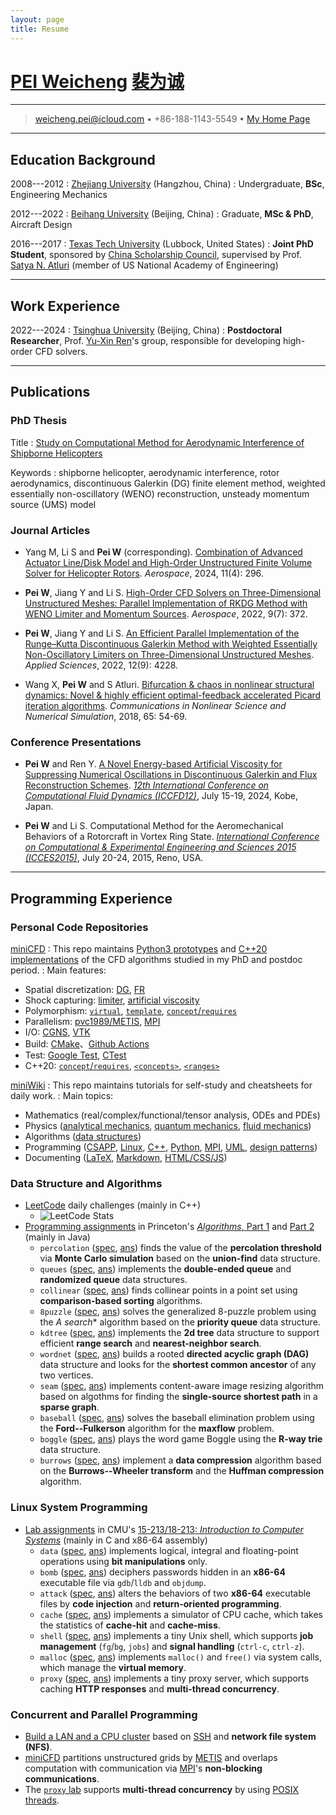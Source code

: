 ```yaml
---
layout: page
title: Resume
---
```


# [PEI Weicheng](https://pvc1989.github.io/resume/english) [裴为诚](https://pvc1989.github.io/resume/chinese)

----

> <i class="fa-solid fa-envelope"></i> <weicheng.pei@icloud.com> •
> <i class="fas fa-mobile-alt"></i> +86-188-1143-5549 •
> <i class="fa-brands fa-github"></i> [My Home Page](https://pvc1989.github.io)

----

## Education Background

2008---2012
:   [Zhejiang University](https://www.zju.edu.cn) (Hangzhou, China)
:   Undergraduate, **BSc**, Engineering Mechanics

2012---2022
:   [Beihang University](https://www.buaa.edu.cn) (Beijing, China)
:   Graduate, **MSc & PhD**, Aircraft Design

2016---2017
:   [Texas Tech University](https://www.ttu.edu) (Lubbock, United States)
:   **Joint PhD Student**, sponsored by [China Scholarship Council](https://www.csc.edu.cn/), supervised by Prof. [Satya N. Atluri](https://en.wikipedia.org/wiki/Satya_N._Atluri) (member of US National Academy of Engineering)

----

## Work Experience

2022---2024
:   [Tsinghua University](https://www.tsinghua.edu.cn) (Beijing, China)
:   **Postdoctoral Researcher**, Prof. [Yu-Xin Ren](https://scholar.google.com/citations?user=iuhAibwAAAAJ)'s group, responsible for developing high-order CFD solvers.

----

## Publications

### <i class="fa-solid fa-graduation-cap"></i> PhD Thesis

Title
:   [Study on Computational Method for Aerodynamic Interference of Shipborne Helicopters](https://pvc1989.github.io/phdthesis/presentation)

Keywords
:   shipborne helicopter, aerodynamic interference, rotor aerodynamics, discontinuous Galerkin (DG) finite element method, weighted essentially non-oscillatory (WENO) reconstruction, unsteady momentum source (UMS) model

### Journal Articles

- Yang M, Li S and **Pei W** (corresponding). [Combination of Advanced Actuator Line/Disk Model and High-Order Unstructured Finite Volume Solver for Helicopter Rotors](https://doi.org/10.3390/aerospace11040296). *Aerospace*, 2024, 11(4): 296.

- **Pei W**, Jiang Y and Li S. [High-Order CFD Solvers on Three-Dimensional Unstructured Meshes: Parallel Implementation of RKDG Method with WENO Limiter and Momentum Sources](https://doi.org/10.3390/app12094228). *Aerospace*, 2022, 9(7): 372.

- **Pei W**, Jiang Y and Li S. [An Efficient Parallel Implementation of the Runge–Kutta Discontinuous Galerkin Method with Weighted Essentially Non-Oscillatory Limiters on Three-Dimensional Unstructured Meshes](https://doi.org/10.3390/app12094228). *Applied Sciences*, 2022, 12(9): 4228.

- Wang X, **Pei W** and S Atluri. [Bifurcation & chaos in nonlinear structural dynamics: Novel & highly efficient optimal-feedback accelerated Picard iteration algorithms](https://doi.org/10.1016/j.cnsns.2018.05.008). *Communications in Nonlinear Science and Numerical Simulation*, 2018, 65: 54-69.

### Conference Presentations

- **Pei W** and Ren Y. [A Novel Energy-based Artificial Viscosity for Suppressing Numerical Oscillations in Discontinuous Galerkin and Flux Reconstruction Schemes](https://pvc1989.github.io/ICCFD12/presentation). [*12th International Conference on Computational Fluid Dynamics (ICCFD12)*](https://confit.atlas.jp/guide/event/iccfd12/subject/5-C-01/), July 15-19, 2024, Kobe, Japan.

- **Pei W** and Li S. Computational Method for the Aeromechanical Behaviors of a Rotorcraft in Vortex Ring State. [*International Conference on Computational & Experimental Engineering and Sciences 2015 (ICCES2015)*](https://www.iccesconf.org/), July 20-24, 2015, Reno, USA.

----

## Programming Experience

### <i class="fa-brands fa-github"></i> Personal Code Repositories

[miniCFD](https://github.com/pvc1989/miniCFD)
: This repo maintains [Python3 prototypes](https://github.com/pvc1989/miniCFD/tree/develop/python) and [C++20 implementations](https://github.com/pvc1989/miniCFD/tree/develop/include) of the CFD algorithms studied in my PhD and postdoc period.
: Main features:
  - Spatial discretization: [DG](https://pvc1989.github.io/phdthesis/presentation), [FR](https://pvc1989.github.io/ICCFD12/presentation)
  - Shock capturing: [limiter](https://pvc1989.github.io/phdthesis/presentation), [artificial viscosity](https://pvc1989.github.io/ICCFD12/presentation)
  - Polymorphism: [`virtual`](https://pvc1989.github.io/miniWiki/programming/languages/cpp/class/inheritance.html), [`template`](https://pvc1989.github.io/miniWiki/programming/languages/cpp/template/generic.html), [`concept`/`requires`](https://pvc1989.github.io/miniWiki/programming/languages/cpp/template/concept.html#类型限制)
  - Parallelism: [pvc1989/METIS](https://github.com/pvc1989/METIS), [MPI](https://pvc1989.github.io/miniWiki/programming/mpi.html)
  - I/O: [CGNS](https://pvc1989.github.io/miniWiki/programming/mesh/cgns.html), [VTK](https://pvc1989.github.io/miniWiki/programming/mesh/vtk.html)
  - Build: [CMake](https://pvc1989.github.io/miniWiki/programming/languages/cpp/make.html#cmake)、[Github Actions](https://github.com/pvc1989/miniCFD/actions)
  - Test: [Google Test](https://pvc1989.github.io/miniWiki/programming/languages/cpp/unittest.html#google-test), [CTest](https://pvc1989.github.io/miniWiki/programming/languages/cpp/unittest.html#ctest)
  - C++20: [`concept`/`requires`](https://pvc1989.github.io/miniWiki/programming/languages/cpp/template/concept.html#类型限制), [`<concepts>`](https://pvc1989.github.io/miniWiki/programming/languages/cpp/template/concept.html#concepts), [`<ranges>`](https://pvc1989.github.io/miniWiki/programming/languages/cpp/template/concept.html#ranges)

[miniWiki](https://github.com/pvc1989/miniWiki)
: This repo maintains tutorials for self-study and cheatsheets for daily work.
: Main topics:
  - Mathematics (real/complex/functional/tensor analysis, ODEs and PDEs)
  - Physics ([analytical mechanics](https://pvc1989.github.io/miniWiki/physics/analytical_mechanics.html), [quantum mechanics](https://pvc1989.github.io/miniWiki/physics/quantum_mechanics.html), [fluid mechanics](https://pvc1989.github.io/miniWiki/physics/continuum/))
  - Algorithms ([data structures](https://pvc1989.github.io/miniWiki/algorithms/data_structures/))
  - Programming ([CSAPP](https://pvc1989.github.io/miniWiki/programming/csapp.html), [Linux](https://pvc1989.github.io/miniWiki/programming/linux.html), [C++](https://pvc1989.github.io/miniWiki/programming/languages/cpp.html), [Python](https://pvc1989.github.io/miniWiki/programming/languages/python.html), [MPI](https://pvc1989.github.io/miniWiki/programming/mpi.html), [UML](https://pvc1989.github.io/miniWiki/programming/design/uml.html), [design patterns](https://pvc1989.github.io/miniWiki/programming/design/patterns.html))
  - Documenting ([LaTeX](https://pvc1989.github.io/miniWiki/documenting/latex/), [Markdown](https://pvc1989.github.io/miniWiki/documenting/markdown.html), [HTML/CSS/JS](https://pvc1989.github.io/miniWiki/documenting/web/))

### <i class="fa-solid fa-arrow-up-a-z"></i> Data Structure and Algorithms

- [LeetCode](https://leetcode.com/u/pvc1989/) daily challenges (mainly in C++)
  - ![LeetCode Stats](https://leetcard.jacoblin.cool/pvc1989?theme=light&ext=heatmap)
- [Programming assignments](https://github.com/pvc1989/assignments-algorithms-princeton) in Princeton's [*Algorithms*, Part 1](https://www.coursera.org/learn/algorithms-part1) and [Part 2](https://www.coursera.org/learn/algorithms-part2) (mainly in Java)
  - `percolation` ([spec](https://coursera.cs.princeton.edu/algs4/assignments/percolation/specification.php), [ans](https://pvc1989.github.io/assignments-algorithms-princeton/dir_b0ea575d0c5b8bf763650c6747a7cdc4.html)) finds the value of the **percolation threshold** via **Monte Carlo simulation** based on the **union-find** data structure.
  - `queues` ([spec](https://coursera.cs.princeton.edu/algs4/assignments/queues/specification.php), [ans](https://pvc1989.github.io/assignments-algorithms-princeton/dir_1216876c582b2d8bc8af271d600ae31a.html)) implements the **double-ended queue** and **randomized queue** data structures.
  - `collinear` ([spec](https://coursera.cs.princeton.edu/algs4/assignments/collinear/specification.php), [ans](https://pvc1989.github.io/assignments-algorithms-princeton/dir_027a30c366c586e6898ee55071a8fb6e.html)) finds collinear points in a point set using **comparison-based sorting** algorithms.
  - `8puzzle` ([spec](https://coursera.cs.princeton.edu/algs4/assignments/8puzzle/specification.php), [ans](https://pvc1989.github.io/assignments-algorithms-princeton/dir_ef6e82a25a617010ce5f079a2b75227b.html)) solves the generalized 8-puzzle problem using the **A* search** algorithm based on the **priority queue** data structure.
  - `kdtree` ([spec](https://coursera.cs.princeton.edu/algs4/assignments/kdtree/specification.php), [ans](https://pvc1989.github.io/assignments-algorithms-princeton/dir_a52ca6093bf653b3f327f6154fdf935b.html)) implements the **2d tree** data structure to support efficient **range search** and **nearest-neighbor search**.
  - `wordnet` ([spec](https://coursera.cs.princeton.edu/algs4/assignments/wordnet/specification.php), [ans](https://pvc1989.github.io/assignments-algorithms-princeton/dir_3f71ad797cfe718c22ccdb1b06ec9938.html)) builds a rooted **directed acyclic graph (DAG)** data structure and looks for the **shortest common ancestor** of any two vertices.
  - `seam` ([spec](https://coursera.cs.princeton.edu/algs4/assignments/seam/specification.php), [ans](https://pvc1989.github.io/assignments-algorithms-princeton/dir_89346fbae99106396c15a3f1abf88bd2.html)) implements content-aware image resizing algorithm based on algothms for finding the **single-source shortest path** in a **sparse graph**.
  - `baseball` ([spec](https://coursera.cs.princeton.edu/algs4/assignments/baseball/specification.php), [ans](https://pvc1989.github.io/assignments-algorithms-princeton/dir_7ae337e67fc61319ed2ae7abe6dec3ea.html)) solves the baseball elimination problem using the **Ford--Fulkerson** algorithm for the **maxflow** problem.
  - `boggle` ([spec](https://coursera.cs.princeton.edu/algs4/assignments/boggle/specification.php), [ans](https://pvc1989.github.io/assignments-algorithms-princeton/dir_2f5a60232d789ad5a886f7da2c383c9f.html)) plays the word game Boggle using the **R-way trie** data structure.
  - `burrows` ([spec](https://coursera.cs.princeton.edu/algs4/assignments/burrows/specification.php), [ans](https://pvc1989.github.io/assignments-algorithms-princeton/dir_4c05c4b10993e593b29578503fdeb137.html)) implement a **data compression** algorithm based on the **Burrows--Wheeler transform** and the **Huffman compression** algorithm.

### <i class="fa-brands fa-linux"></i> Linux System Programming

- [Lab assignments](https://csapp.cs.cmu.edu/3e/labs.html) in CMU's [15-213/18-213: *Introduction to Computer Systems*](https://www.cs.cmu.edu/~213/) (mainly in C and x86-64 assembly)
  - `data` ([spec](http://csapp.cs.cmu.edu/3e/datalab.pdf), [ans](https://pvc1989.github.io/miniWiki/programming/csapp/labs/data.html)) implements logical, integral and floating-point operations using **bit manipulations** only.
  - `bomb` ([spec](http://csapp.cs.cmu.edu/3e/bomblab.pdf), [ans](https://pvc1989.github.io/miniWiki/programming/csapp/labs/bomb.html)) deciphers passwords hidden in an **x86-64** executable file via `gdb`/`lldb` and `objdump`.
  - `attack` ([spec](http://csapp.cs.cmu.edu/3e/attacklab.pdf), [ans](https://pvc1989.github.io/miniWiki/programming/csapp/labs/attack.html)) alters the behaviors of two **x86-64** executable files by **code injection** and **return-oriented programming**.
  - `cache` ([spec](http://csapp.cs.cmu.edu/3e/cachelab.pdf), [ans](https://pvc1989.github.io/miniWiki/programming/csapp/labs/cache.html)) implements a simulator of CPU cache, which takes the statistics of **cache-hit** and **cache-miss**.
  - `shell` ([spec](http://csapp.cs.cmu.edu/3e/shlab.pdf), [ans](https://pvc1989.github.io/miniWiki/programming/csapp/labs/shell.html)) implements a tiny Unix shell, which supports **job management** (`fg`/`bg`, `jobs`) and **signal handling** (`ctrl-c`, `ctrl-z`).
  - `malloc` ([spec](http://csapp.cs.cmu.edu/3e/malloclab.pdf), [ans](https://pvc1989.github.io/miniWiki/programming/csapp/labs/malloc.html)) implements `malloc()` and `free()` via system calls, which manage the **virtual memory**.
  - `proxy` ([spec](http://csapp.cs.cmu.edu/3e/proxylab.pdf), [ans](https://pvc1989.github.io/miniWiki/programming/csapp/labs/proxy.html)) implements a tiny proxy server, which supports caching **HTTP responses** and **multi-thread concurrency**.

### <i class="fa-solid fa-server"></i> Concurrent and Parallel Programming

- [Build a LAN and a CPU cluster](https://pvc1989.github.io/miniWiki/programming/mpi.html#平台搭建) based on [SSH](https://pvc1989.github.io/miniWiki/programming/linux/ssh.html) and **network file system (NFS)**.
- [miniCFD](https://github.com/pvc1989/miniCFD/) partitions unstructured grids by [METIS](https://github.com/pvc1989/METIS) and overlaps computation with communication via [MPI](https://pvc1989.github.io/miniWiki/programming/mpi.html)'s **non-blocking communications**.
- The [`proxy` lab](https://pvc1989.github.io/miniWiki/programming/csapp/labs/proxy.html) supports **multi-thread concurrency** by using [POSIX threads](http://pvc1989.github.io/miniWiki/programming/csapp/12_concurrent_programming.html#32-pthread).
